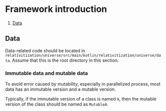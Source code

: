 # Framework introduction

1. [Data](#data)

## Data

Data-related code should be located in `relativitization/universe/src/main/kotlin/relativitization/universe/data`.
Assume that this is the root directory in this section.

### Immutable data and mutable data

To avoid error caused by mutability, especially in parallelized process, most data has an immutable version and a
mutable version.

Typically, if the immutable version of a class is named `A`, then the mutable version of the class should be named as
`MutableA`.